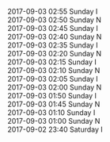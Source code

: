 2017-09-03 02:55 Sunday  I  
2017-09-03 02:50 Sunday  N  
2017-09-03 02:45 Sunday  I  
2017-09-03 02:40 Sunday  N  
2017-09-03 02:35 Sunday  I  
2017-09-03 02:20 Sunday  N  
2017-09-03 02:15 Sunday  I  
2017-09-03 02:10 Sunday  N  
2017-09-03 02:05 Sunday  I  
2017-09-03 02:00 Sunday  N  
2017-09-03 01:50 Sunday  I  
2017-09-03 01:45 Sunday  N  
2017-09-03 01:10 Sunday  I  
2017-09-03 01:00 Sunday  N  
2017-09-02 23:40 Saturday  I  
